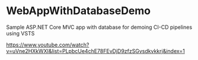 # WebAppWithDatabaseDemo
Sample ASP.NET Core MVC app with database for demoing CI-CD pipelines using VSTS 

https://www.youtube.com/watch?v=uVne2HXkWXI&list=PLpbcUe4chE78FEvDjD9zfzSGvsdkvkkrj&index=1

